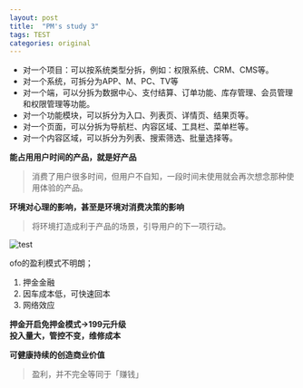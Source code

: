 ```yaml
---
layout: post
title:  "PM's study 3" 
tags: TEST
categories: original
---
```


* 对一个项目：可以按系统类型分拆，例如：权限系统、CRM、CMS等。	
* 对一个系统，可拆分为APP、M、PC、TV等	
* 对一个端，可以分拆为数据中心、支付结算、订单功能、库存管理、会员管理和权限管理等功能。	
* 对一个功能模块，可以拆分为入口、列表页、详情页、结果页等。	
* 对一个页面，可以分拆为导航栏、内容区域、工具栏、菜单栏等。	
* 对一个内容区域，可以拆分为列表、搜索筛选、批量选择等。

**能占用用户时间的产品，就是好产品**
>消费了用户很多时间，但用户不自知，一段时间未使用就会再次想念那种使用体验的产品。

**环境对心理的影响，甚至是环境对消费决策的影响**
>将环境打造成利于产品的场景，引导用户的下一项行动。

![test](http://image.woshipm.com/wp-files/2017/06/EYxFgPcUwZg82zRzZo1L.jpg)

ofo的盈利模式不明朗；
 1. 押金金融
 2. 因车成本低，可快速回本
 3. 网络效应

**押金开启免押金模式->199元升级**	
**投入量大，管控不变，维修成本**	

**可健康持续的创造商业价值**
>盈利，并不完全等同于「赚钱」